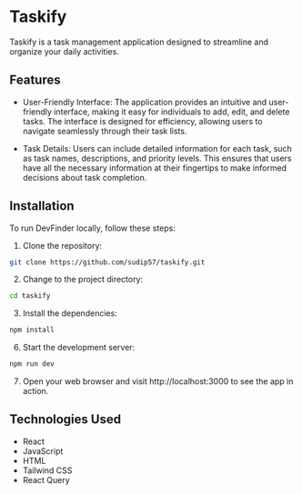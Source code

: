 # Taskify

Taskify is a task management application designed to streamline and organize your daily activities. 

## Features

- User-Friendly Interface: The application provides an intuitive and user-friendly interface, making it easy for individuals to add, edit, and delete tasks. The interface is designed for efficiency, allowing users to navigate seamlessly through their task lists.

- Task Details: Users can include detailed information for each task, such as task names, descriptions, and priority levels. This ensures that users have all the necessary information at their fingertips to make informed decisions about task completion.


## Installation
To run DevFinder locally, follow these steps:

1. Clone the repository:
```bash
git clone https://github.com/sudip57/taskify.git
```
2. Change to the project directory:
```bash
cd taskify
```
3. Install the dependencies:
```bash
npm install
```
6. Start the development server:
```bash
npm run dev
```
7. Open your web browser and visit http://localhost:3000 to see the app in action.


## Technologies Used

- React
- JavaScript
- HTML
- Tailwind CSS
- React Query


